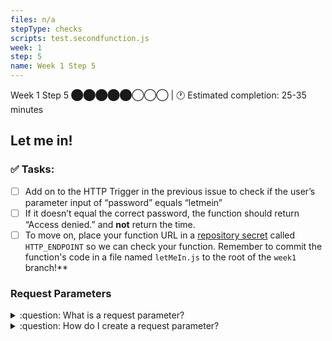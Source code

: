 ```yaml
---
files: n/a
stepType: checks
scripts: test.secondfunction.js
week: 1
step: 5
name: Week 1 Step 5
---
```

Week 1 Step 5 ⬤⬤⬤⬤⬤◯◯◯ | 🕐 Estimated completion: 25-35 minutes
## Let me in!

### ✅  Tasks:
- [ ] Add on to the HTTP Trigger in the previous issue to check if the user’s parameter input of “password” equals “letmein”
- [ ] If it doesn’t equal the correct password, the function should return “Access denied.” and **not** return the time.
- [ ] To move on, place your function URL in a [repository secret](https://docs.github.com/en/actions/reference/encrypted-secrets#creating-encrypted-secrets-for-a-repository) called `HTTP_ENDPOINT` so we can check your function. Remember to commit the function's code in a file named `letMeIn.js` to the root of the `week1` branch!**

### Request Parameters
<details>
<summary>:question: What is a request parameter?</summary>
    </br>

Request parameters are a way for an HTTP request to take in information! They are pretty much identical in purpose to why you would want a parameter for a function in a coding language. In this instance, we will need parameters for the username and password.
<br><br/>
</details>


<details>
<summary>:question: How do I create a request parameter?</summary>
<br></br>
Look at the code for a basic HTTP Function:

```javascript
module.exports = function (context, req) {
    context.log('JavaScript HTTP trigger function processed a request.');
    context.done();
};
```
Request parameters are a property of the `req` or request parameter of the module. The request has a `query` object that stores all of the parameters passed in. You would access a parameter by calling on the query like this:
```javascript
<property name> = req.query.<your property here>;
```
You don't need to specify parameters, but can see what parameters are sent in.
<br><br/>
</details>
<br><br/>



